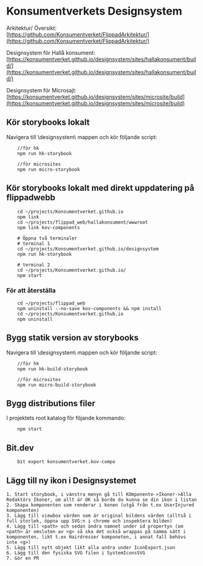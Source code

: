 ﻿# Konsumentverkets Designsystem

Arkitektur/ Översikt:
[https://github.com/Konsumentverket/FlippadArkitektur/](https://github.com/Konsumentverket/FlippadArkitektur/)

Designsystem för Hallå konsument:
[https://konsumentverket.github.io/designsystem/sites/hallakonsument/build/](https://konsumentverket.github.io/designsystem/sites/hallakonsument/build/)

Designsystem för Microsajt:
[https://konsumentverket.github.io/designsystem/sites/microsite/build](https://konsumentverket.github.io/designsystem/sites/microsite/build)

## Kör storybooks lokalt

Navigera till \designsystem\ mappen och kör följande script:

```
    //för hk
    npm run hk-storybook

    //för microsites
    npm run micro-storybook
```

## Kör storybooks lokalt med direkt uppdatering på flippadwebb

```
    cd ~/projects/Konsumentverket.github.io
    npm link
    cd ~/projects/flippad_web/hallakonsument/wwwroot
    npm link kov-components

    # Öppna två terminaler
    # terminal 1
    cd ~/projects/Konsumentverket.github.io/designsystem
    npm run hk-storybook

    # terminal 2
    cd ~/projects/Konsumentverket.github.io/
    npm start
```

### För att återställa

```
    cd ~/projects/flippad_web
    npm uninstall --no-save kov-components && npm install
    cd ~/projects/Konsumentverket.github.io
    npm uninstall
```

## Bygg statik version av storybooks

Navigera till \designsystem\ mappen och kör följande script:

```
    //för hk
    npm run hk-build-storybook

    //för microsites
    npm run micro-build-storybook
```

## Bygg distributions filer

I projektets root katalog för föjande kommando:

```
    npm start
```

## Bit.dev

```
    bit export konsumentverket.kov-compo
```

## Lägg till ny ikon i Designsystemet

```
1. Start storybook, i vänstra menyn gå till KOmponente->Ikoner->Alla Redaktörs Ikoner, om allt är OK så borde du kunna se din ikon i listan
2. Skapa komponenten som renderar i konen (utgå från t.ex UserInjured komponenten)
3. Lägg till viewbox värden som är original bildens värden (alltså i full storlek, öppna upp SVG:n i chrome och inspektera bilden)
4. Lägg till <path> och sedan ändra namnet under id propertyn (om <path> är omsluten av <g> så ska det också wrappas på samma sätt i komponenten, likt t.ex Hairdresser komponeten, i annat fall behövs inte <g>)
5. Lägg till nytt objekt likt alla andra under IconExport.json
6. Lägg till den fysiska SVG filen i SystemIconsSVG
7. Gör en PR
```
